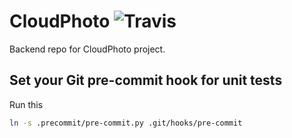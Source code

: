 # CloudPhoto ![Travis](https://travis-ci.com/Dennisan96/cloudphotoapp.svg?token=oqwGsea6rix3rBswsd6W&branch=master)

Backend repo for CloudPhoto project.

## Set your Git pre-commit hook for unit tests
Run this
```bash
ln -s .precommit/pre-commit.py .git/hooks/pre-commit
```


